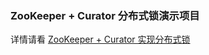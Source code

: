 ### ZooKeeper + Curator 分布式锁演示项目
详情请看 [ZooKeeper + Curator 实现分布式锁](http://www.jianshu.com/p/31335efec309)